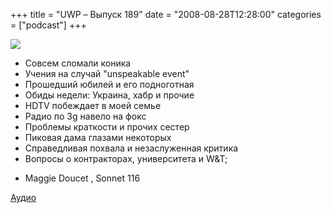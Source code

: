 +++
title = "UWP – Выпуск 189"
date = "2008-08-28T12:28:00"
categories = ["podcast"]
+++

![](https://podcast.umputun.com/images/uwp/uwp189.png)

- Совсем сломали коника
- Учения на случай "unspeakable event"
- Прошедший юбилей и его подноготная
- Обиды недели: Украина, хабр и прочие
- HDTV побеждает в моей семье
- Радио по 3g навело на фокс
- Проблемы краткости и прочих сестер
- Пиковая дама глазами некоторых
- Справедливая похвала и незаслуженная критика
- Вопросы о контракторах, университета и W&T;


* Maggie Doucet , Sonnet 116

[Аудио](https://podcast.umputun.com/media/ump_podcast189.mp3)
<audio src="https://podcast.umputun.com/media/ump_podcast189.mp3" preload="none">